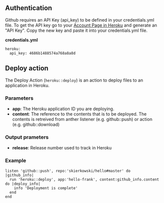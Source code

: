 ## Authentication
Github requires an API Key (api_key) to be defined in your credentials.yml file. To get the API key go to your [Account Page in Heroku](https://dashboard.heroku.com/account) and generate an "API Key". Copy the new key and paste it into your credentials.yml file.

**credentials.yml**

    heroku:
      api_key: 4686b1488574a768a8a8d


## Deploy action
The Deploy Action (`heroku::deploy`) is an action to deploy files to an application in Heroku.

### Parameters
- **app**: The Heroku application ID you are deploying.
- **content**: The reference to the contents that is to be deployed. The contents is retreived from anther listener (e.g. github::push) or action (e.g. github::download)

### Output prameters
- **release**: Release number used to track in Heroku

### Example
    listen 'github::push', repo:'skierkowski/hello#master' do |github_info|
      run 'heroku::deploy', app:'hello-frank', content:github_info.content do |deploy_info|
        info 'Deployment is complete'
      end
    end